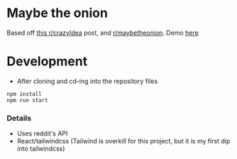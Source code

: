 # Maybe the onion
Based off [this r/crazyIdea](https://www.reddit.com/r/CrazyIdeas/comments/gts99n/there_should_be_a_sub_like_5050_but_instead_its/) post, and [r/maybetheonion](https://www.reddit.com/r/maybetheonion/). Demo [here](https://tohhongxiang123.github.io/maybe-the-onion)

# Development
- After cloning and cd-ing into the repository files
```
npm install
npm run start
```

### Details
- Uses reddit's API
- React/tailwindcss (Tailwind is overkill for this project, but it is my first dip into tailwindcss)